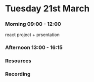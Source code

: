 # Tuesday 21st March

### Morning 09:00 - 12:00
 react project + prsentation

### Afternoon 13:00 - 16:15



### Resources



### Recording
